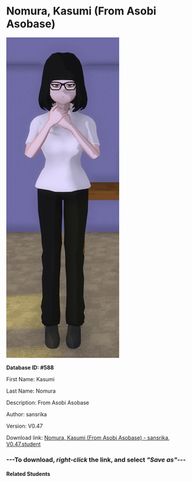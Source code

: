 # Nomura, Kasumi (From Asobi Asobase)

<img src="Files/Nomura, Kasumi (From Asobi Asobase).png" title="Nomura, Kasumi (From Asobi Asobase) - sansrika, V0.47">

**Database ID: #588**

First Name: Kasumi

Last Name: Nomura

Description: From Asobi Asobase

Author: sansrika

Version: V0.47

Download link: <a href="https://raw.githubusercontent.com/Arbiter1223/Daigaku-Gurashi-Custom-Students/master/Students/Files/Nomura%2C%20Kasumi%20(From%20Asobi%20Asobase)%20-%20sansrika%2C%20V0.47.student">Nomura, Kasumi (From Asobi Asobase) - sansrika, V0.47.student</a>

### ---**To download, _right-click_ the link, and select _"Save as"_**---

#### Related Students


